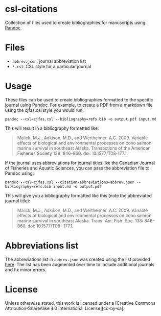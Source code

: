 csl-citations
=============
Collection of files used to create bibliographies for manuscripts using
[Pandoc](http://johnmacfarlane.net/pandoc/).



Files
=====
- `abbrev.json`: journal abbreviation list
- `*.csl`: CSL style for a particular journal


Usage
=====
These files can be used to create bibliographies formatted to the specific
journal using Pandoc. For example, to create a PDF from a markdown file using
the cjfas.csl style you would run:

    pandoc --csl=cjfas.csl --bibliography=refs.bib -o output.pdf input.md

This will result in a bibliography formatted like:

> Malick, M.J., Adkison, M.D., and Wertheimer, A.C. 2009. Variable effects of
>   biological and environmental processes on coho salmon marine survival in
>   southeast Alaska. Transactions of the American Fisheries Society 138:
>   846–860. doi: 10.1577/T08-177.1.

If the journal uses abbreviations for journal titles like the Canadian Journal of
Fisheries and Aquatic Sciences, you can pass the abbreviation file to Pandoc
using:

    pandoc --csl=cjfas.csl --citation-abbreviations=abbrev.json --bibliography=refs.bib input.md -o output.pdf

This will give you a bibliography formatted like this (note the abbreviated
journal title):

> Malick, M.J., Adkison, M.D., and Wertheimer, A.C. 2009. Variable effects of
>   biological and environmental processes on coho salmon marine survival in
>   southeast Alaska. Trans. Am. Fish. Soc. 138: 846–860. doi: 10.1577/T08- 177.1.


Abbreviations list
==================
The abbreviations list in `abbrev.json` was created using the list provided
[here](https://woodward.library.ubc.ca/research-help/journal-abbreviations/#Z).
The list has been augmented over time to include additional journals and fix
minor errors.


License
=======
Unless otherwise stated, this work is licensed under a
[Creative Commons Attribution-ShareAlike 4.0 International License][cc-by-sa].
